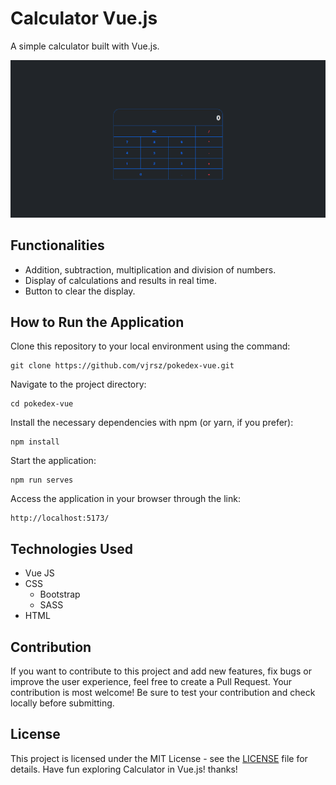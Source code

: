 # Calculator Vue.js
A simple calculator built with Vue.js.

![Calculator Vue.js](./public/screenshot.png)

## Functionalities
- Addition, subtraction, multiplication and division of numbers.
- Display of calculations and results in real time.
- Button to clear the display.

## How to Run the Application
Clone this repository to your local environment using the command:
```
git clone https://github.com/vjrsz/pokedex-vue.git
```
Navigate to the project directory:
```
cd pokedex-vue
```
Install the necessary dependencies with npm (or yarn, if you prefer):
```
npm install
```
Start the application:
```
npm run serves
```
Access the application in your browser through the link:
```
http://localhost:5173/
```

## Technologies Used

- Vue JS
- CSS
  - Bootstrap
  - SASS 
- HTML

## Contribution
If you want to contribute to this project and add new features, fix bugs or improve the user experience, feel free to create a Pull Request. Your contribution is most welcome! Be sure to test your contribution and check locally before submitting.

## License
This project is licensed under the MIT License - see the <a href="./LICENSE">LICENSE</a> file for details.
Have fun exploring Calculator in Vue.js! thanks!
